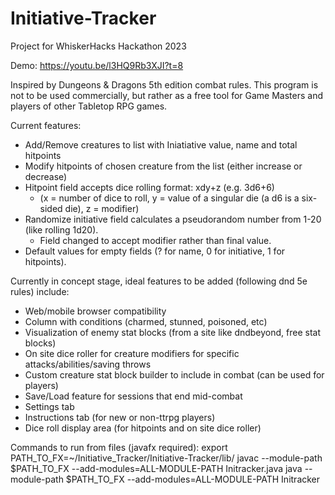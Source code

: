 # Initiative-Tracker
Project for WhiskerHacks Hackathon 2023

Demo: https://youtu.be/l3HQ9Rb3XJI?t=8

Inspired by Dungeons & Dragons 5th edition combat rules. This program is not to be used commercially, but rather as a free tool for 
Game Masters and players of other Tabletop RPG games. 

Current features:

- Add/Remove creatures to list with Iniatiative value, name and total hitpoints
- Modify hitpoints of chosen creature from the list (either increase or decrease)
- Hitpoint field accepts dice rolling format: xdy+z (e.g. 3d6+6)
  - (x = number of dice to roll, y = value of a singular die (a d6 is a six-sided die), z = modifier)
- Randomize initiative field calculates a pseudorandom number from 1-20 (like rolling 1d20). 
  - Field changed to accept modifier rather than final value.
- Default values for empty fields (? for name, 0 for initiative, 1 for hitpoints).  

Currently in concept stage, ideal features to be added (following dnd 5e rules) include:

- Web/mobile browser compatibility
- Column with conditions (charmed, stunned, poisoned, etc)
- Visualization of enemy stat blocks (from a site like dndbeyond, free stat blocks)
- On site dice roller for creature modifiers for specific attacks/abilities/saving throws
- Custom creature stat block builder to include in combat (can be used for players)
- Save/Load feature for sessions that end mid-combat
- Settings tab
- Instructions tab (for new or non-ttrpg players)
- Dice roll display area (for hitpoints and on site dice roller)

Commands to run from files (javafx required):
export PATH_TO_FX=~/Initiative_Tracker/Initiative-Tracker/lib/
javac --module-path $PATH_TO_FX --add-modules=ALL-MODULE-PATH Initracker.java
java --module-path $PATH_TO_FX --add-modules=ALL-MODULE-PATH Initracker
